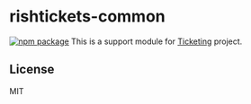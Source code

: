 # rishtickets-common
[![npm package](https://img.shields.io/badge/npm-1.2.0-brightgreen.svg)][NPM]
This is a support module for [Ticketing] project.

## License
MIT

   [Ticketing]: <https://github.com/dev-rish/Ticketing>
   [NPM]: <https://www.npmjs.com/package/@rishtickets/common>
